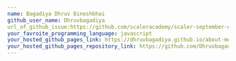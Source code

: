 ```yaml
---
name: Bagadiya Dhruv Dineshbhai	
github_user_name: Dhruvbagadiya
url_of_github_issue:https://github.com/scaleracademy/scaler-september-open-source-challenge/issues/254
your_favroite_programming_language: javascript
your_hosted_github_pages_link: https://dhruvbagadiya.github.io/about-me/
your_hosted_github_pages_repository_link: https://github.com/Dhruvbagadiya/about-me
---
```

